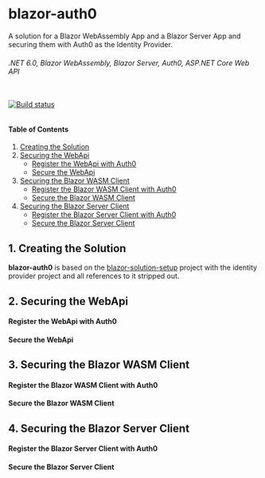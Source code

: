 # blazor-auth0
A solution for a Blazor WebAssembly App and a Blazor Server App and securing them with Auth0 as the Identity Provider.

###### .NET 6.0, Blazor WebAssembly, Blazor Server, Auth0, ASP.NET Core Web API
###### 
\
[![Build status](https://ci.appveyor.com/api/projects/status/6wsbn17wlhuw2oqb?svg=true)](https://ci.appveyor.com/project/grantcolley/blazor-auth0)
###### 


#### Table of Contents
1. [Creating the Solution](#1-creating-the-solution)
2. [Securing the WebApi](#2-securing-the-webapi)
    * [Register the WebApi with Auth0](#register-the-webapi-with-auth0)
    * [Secure the WebApi](#secure-the-webapi)
3. [Securing the Blazor WASM Client](#3-securing-the-blazor-wasm-client)
    * [Register the Blazor WASM Client with Auth0](#register-the-blazor-wasm-client-with-auth0)
    * [Secure the Blazor WASM Client](#secure-the-blazor-wasm-client)
4. [Securing the Blazor Server Client](#4-securing-the-blazor-server-client)
    * [Register the Blazor Server Client with Auth0](#register-the-blazor-server-client-with-auth0)
    * [Secure the Blazor Server Client](#secure-the-blazor-server-client)

## 1. Creating the Solution
**blazor-auth0** is based on the [blazor-solution-setup](https://github.com/grantcolley/blazor-solution-setup) project with the identity provider project and all references to it stripped out.

## 2. Securing the WebApi

#### Register the WebApi with Auth0

#### Secure the WebApi

## 3. Securing the Blazor WASM Client

#### Register the Blazor WASM Client with Auth0

#### Secure the Blazor WASM Client

## 4. Securing the Blazor Server Client

#### Register the Blazor Server Client with Auth0

#### Secure the Blazor Server Client

